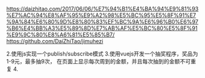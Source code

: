 https://daizhitao.com/2017/06/06/%E7%94%B1%E4%BA%94%E9%81%93%E7%AC%94%E8%AF%95%E9%A2%98%E5%BC%95%E5%8F%91%E7%9A%84%E6%80%9D%E8%80%83%EF%BC%9A%E6%96%B0%E6%97%B6%E4%BB%A3%E5%89%8D%E7%AB%AF%E5%BC%80%E5%8F%91%E9%9C%80%E8%A6%81%E5%85%B7/
https://github.com/DaiZhiTao/jimuhezi

2.使用js实现一个publish/subscribe模式
3.使用vuejs开发一个抽奖程序，奖品为1-9元，最多抽9次，
在页面上显示每次周到的金额，并且每次抽到的金额不可重复
4.